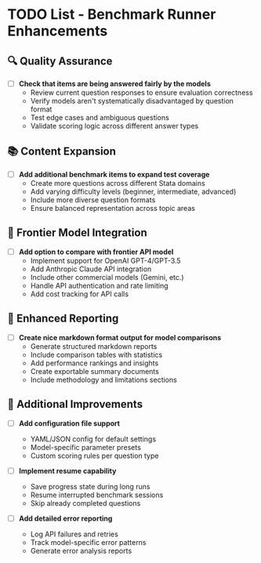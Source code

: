 # TODO List - Benchmark Runner Enhancements

## 🔍 Quality Assurance
- [ ] **Check that items are being answered fairly by the models**
  - Review current question responses to ensure evaluation correctness
  - Verify models aren't systematically disadvantaged by question format
  - Test edge cases and ambiguous questions
  - Validate scoring logic across different answer types

## 📚 Content Expansion  
- [ ] **Add additional benchmark items to expand test coverage**
  - Create more questions across different Stata domains
  - Add varying difficulty levels (beginner, intermediate, advanced)
  - Include more diverse question formats
  - Ensure balanced representation across topic areas

## 🚀 Frontier Model Integration
- [ ] **Add option to compare with frontier API model**
  - Implement support for OpenAI GPT-4/GPT-3.5
  - Add Anthropic Claude API integration
  - Include other commercial models (Gemini, etc.)
  - Handle API authentication and rate limiting
  - Add cost tracking for API calls

## 📄 Enhanced Reporting
- [ ] **Create nice markdown format output for model comparisons**
  - Generate structured markdown reports
  - Include comparison tables with statistics
  - Add performance rankings and insights
  - Create exportable summary documents
  - Include methodology and limitations sections

## 🔧 Additional Improvements
- [ ] **Add configuration file support**
  - YAML/JSON config for default settings
  - Model-specific parameter presets
  - Custom scoring rules per question type

- [ ] **Implement resume capability**
  - Save progress state during long runs
  - Resume interrupted benchmark sessions
  - Skip already completed questions

- [ ] **Add detailed error reporting**
  - Log API failures and retries
  - Track model-specific error patterns
  - Generate error analysis reports